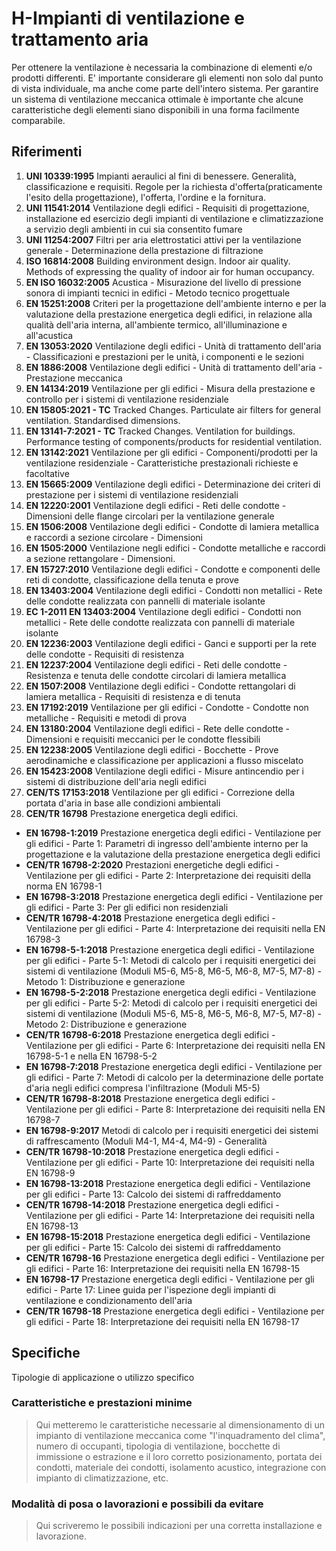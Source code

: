 #  H-Impianti di ventilazione e trattamento aria

Per ottenere la ventilazione è necessaria la combinazione di elementi e/o prodotti differenti. E' importante considerare gli elementi non solo dal punto di vista individuale, ma anche come parte dell'intero sistema. Per garantire un sistema di ventilazione meccanica ottimale è importante che alcune caratteristiche degli elementi siano disponibili in una forma facilmente comparabile.

## Riferimenti

 1. **UNI 10339:1995** Impianti aeraulici al fini di benessere. Generalità, classificazione e requisiti. Regole per la richiesta d'offerta(praticamente l'esito della progettazione), l'offerta, l'ordine e la fornitura.
 1. **UNI 11541:2014** Ventilazione degli edifici - Requisiti di progettazione, installazione ed esercizio degli impianti di ventilazione e climatizzazione a servizio degli ambienti in cui sia consentito fumare
 1. **UNI 11254:2007** Filtri per aria elettrostatici attivi per la ventilazione generale - Determinazione della prestazione di filtrazione
 1. **ISO 16814:2008** Building environment design. Indoor air quality. Methods of expressing the quality of indoor air for human occupancy.
 1. **EN ISO 16032:2005** Acustica - Misurazione del livello di pressione sonora di impianti tecnici in edifici - Metodo tecnico progettuale
 1. **EN 15251:2008** Criteri per la progettazione dell'ambiente interno e per la valutazione della prestazione energetica degli edifici, in relazione alla qualità dell'aria interna, all'ambiente termico, all'illuminazione e all'acustica
 1. **EN 13053:2020** Ventilazione degli edifici - Unità di trattamento dell'aria - Classificazioni e prestazioni per le unità, i componenti e le sezioni
 1. **EN 1886:2008** Ventilazione degli edifici - Unità di trattamento dell'aria - Prestazione meccanica
 1. **EN 14134:2019** Ventilazione per gli edifici - Misura della prestazione e controllo per i sistemi di ventilazione residenziale
 1. **EN 15805:2021 - TC** Tracked Changes. Particulate air filters for general ventilation. Standardised dimensions.
 1. **EN 13141-7:2021 - TC** Tracked Changes. Ventilation for buildings. Performance testing of components/products for residential ventilation.
 1. **EN 13142:2021** Ventilazione per gli edifici - Componenti/prodotti per la ventilazione residenziale - Caratteristiche prestazionali richieste e facoltative
 1. **EN 15665:2009** Ventilazione degli edifici - Determinazione dei criteri di prestazione per i sistemi di ventilazione residenziali
 1. **EN 12220:2001** Ventilazione degli edifici - Reti delle condotte - Dimensioni delle flange circolari per la ventilazione generale
 1. **EN 1506:2008** Ventilazione degli edifici - Condotte di lamiera metallica e raccordi a sezione circolare - Dimensioni
 1. **EN 1505:2000** Ventilazione negli edifici - Condotte metalliche e raccordi a sezione rettangolare - Dimensioni.
 1. **EN 15727:2010** Ventilazione degli edifici - Condotte e componenti delle reti di condotte, classificazione della tenuta e prove
 1. **EN 13403:2004** Ventilazione degli edifici - Condotti non metallici - Rete delle condotte realizzata con pannelli di materiale isolante
 1. **EC 1-2011 EN 13403:2004** Ventilazione degli edifici - Condotti non metallici - Rete delle condotte realizzata con pannelli di materiale isolante
 1. **EN 12236:2003** Ventilazione degli edifici - Ganci e supporti per la rete delle condotte - Requisiti di resistenza
 1. **EN 12237:2004** Ventilazione degli edifici - Reti delle condotte - Resistenza e tenuta delle condotte circolari di lamiera metallica
 1. **EN 1507:2008** Ventilazione degli edifici - Condotte rettangolari di lamiera metallica - Requisiti di resistenza e di tenuta
 1. **EN 17192:2019** Ventilazione per gli edifici - Condotte - Condotte non metalliche - Requisiti e metodi di prova
 1. **EN 13180:2004** Ventilazione degli edifici - Rete delle condotte - Dimensioni e requisiti meccanici per le condotte flessibili
 1. **EN 12238:2005** Ventilazione degli edifici - Bocchette - Prove aerodinamiche e classificazione per applicazioni a flusso miscelato
 1. **EN 15423:2008** Ventilazione degli edifici - Misure antincendio per i sistemi di distribuzione dell'aria negli edifici
 1. **CEN/TS 17153:2018** Ventilazione per gli edifici - Correzione della portata d'aria in base alle condizioni ambientali
 1. **CEN/TR 16798** Prestazione energetica degli edifici.
  * **EN 16798-1:2019** Prestazione energetica degli edifici - Ventilazione per gli edifici - Parte 1: Parametri di ingresso dell'ambiente interno per la progettazione e la valutazione della prestazione energetica degli edifici
  * **CEN/TR 16798-2:2020** Prestazioni energetiche degli edifici - Ventilazione per gli edifici - Parte 2: Interpretazione dei requisiti della norma EN 16798-1
  * **EN 16798-3:2018** Prestazione energetica degli edifici - Ventilazione per gli edifici - Parte 3: Per gli edifici non residenziali
  * **CEN/TR 16798-4:2018** Prestazione energetica degli edifici - Ventilazione per gli edifici - Parte 4: Interpretazione dei requisiti nella EN 16798-3
  * **EN 16798-5-1:2018** Prestazione energetica degli edifici - Ventilazione per gli edifici - Parte 5-1: Metodi di calcolo per i requisiti energetici dei sistemi di ventilazione (Moduli M5-6, M5-8, M6-5, M6-8, M7-5, M7-8) - Metodo 1: Distribuzione e generazione
  * **EN 16798-5-2:2018** Prestazione energetica degli edifici - Ventilazione per gli edifici - Parte 5-2: Metodi di calcolo per i requisiti energetici dei sistemi di ventilazione (Moduli M5-6, M5-8, M6-5, M6-8, M7-5, M7-8) - Metodo 2: Distribuzione e generazione
  * **CEN/TR 16798-6:2018** Prestazione energetica degli edifici - Ventilazione per gli edifici - Parte 6: Interpretazione dei requisiti nella EN 16798-5-1 e nella EN 16798-5-2
  * **EN 16798-7:2018** Prestazione energetica degli edifici - Ventilazione per gli edifici - Parte 7: Metodi di calcolo per la determinazione delle portate d'aria negli edifici compresa l'infiltrazione (Moduli M5-5)
  * **CEN/TR 16798-8:2018** Prestazione energetica degli edifici - Ventilazione per gli edifici - Parte 8: Interpretazione dei requisiti nella EN 16798-7
  * **EN 16798-9:2017** Metodi di calcolo per i requisiti energetici dei sistemi di raffrescamento (Moduli M4-1, M4-4, M4-9) - Generalità
  * **CEN/TR 16798-10:2018** Prestazione energetica degli edifici - Ventilazione per gli edifici - Parte 10: Interpretazione dei requisiti nella EN 16798-9
  * **EN 16798-13:2018** Prestazione energetica degli edifici - Ventilazione per gli edifici - Parte 13: Calcolo dei sistemi di raffreddamento
  * **CEN/TR 16798-14:2018** Prestazione energetica degli edifici - Ventilazione per gli edifici - Parte 14: Interpretazione dei requisiti nella EN 16798-13
  * **EN 16798-15:2018** Prestazione energetica degli edifici - Ventilazione per gli edifici - Parte 15: Calcolo dei sistemi di raffreddamento
  * **CEN/TR 16798-16** Prestazione energetica degli edifici - Ventilazione per gli edifici - Parte 16: Interpretazione dei requisiti nella EN 16798-15
  * **EN 16798-17** Prestazione energetica degli edifici - Ventilazione per gli edifici - Parte 17: Linee guida per l'ispezione degli impianti di ventilazione e condizionamento dell'aria
  * **CEN/TR 16798-18** Prestazione energetica degli edifici - Ventilazione per gli edifici - Parte 18: Interpretazione dei requisiti nella EN 16798-17

## Specifiche

Tipologie di applicazione o utilizzo specifico

### Caratteristiche e prestazioni minime

> Qui metteremo le caratteristiche necessarie al dimensionamento di un impianto di ventilazione meccanica come "l'inquadramento del clima", numero di occupanti, tipologia di ventilazione, bocchette di immissione o estrazione e il loro corretto posizionamento, portata dei condotti, materiale dei condotti, isolamento acustico, integrazione con impianto di climatizzazione, etc.

### Modalità di posa o lavorazioni e possibili da evitare

> Qui scriveremo le possibili indicazioni per una corretta installazione e lavorazione.
